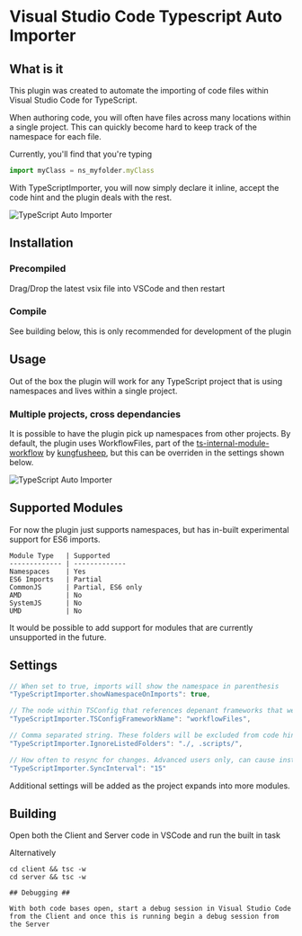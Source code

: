 # Visual Studio Code Typescript Auto Importer #

## What is it ##
This plugin was created to automate the importing of code files within Visual Studio Code for TypeScript.

When authoring code, you will often have files across many locations within a single project. This can quickly become hard to keep track of the namespace for each file.

Currently, you'll find that you're typing

```javascript
import myClass = ns_myfolder.myClass
```

With TypeScriptImporter, you will now simply declare it inline, accept the code hint and the plugin deals with the rest.

![TypeScript Auto Importer](http://i.imgur.com/xUbsJDI.gif)

## Installation ##

### Precompiled ###

Drag/Drop the latest vsix file into VSCode and then restart

### Compile ###

See building below, this is only recommended for development of the plugin

## Usage ##

Out of the box the plugin will work for any TypeScript project that is using namespaces and lives within a single project.

### Multiple projects, cross dependancies ###

It is possible to have the plugin pick up namespaces from other projects. By default, the plugin uses WorkflowFiles, part of the [ts-internal-module-workflow](https://github.com/kungfusheep/ts-internal-module-workflow) by [kungfusheep](https://github.com/kungfusheep/), but this can be overriden in the settings shown below.

![TypeScript Auto Importer](http://i.imgur.com/cw2zUz7.gif)

## Supported Modules ##

For now the plugin just supports namespaces, but has in-built experimental support for ES6 imports.

```
Module Type   | Supported
------------- | -------------
Namespaces    | Yes
ES6 Imports   | Partial
CommonJS      | Partial, ES6 only
AMD           | No
SystemJS      | No
UMD           | No
```

It would be possible to add support for modules that are currently unsupported in the future.

## Settings ##

```javascript
// When set to true, imports will show the namespace in parenthesis
"TypeScriptImporter.showNamespaceOnImports": true,

// The node within TSConfig that references depenant frameworks that we have access to. Any framework listed in here will provide code hints. Requires Reload to take affect
"TypeScriptImporter.TSConfigFrameworkName": "workflowFiles",

// Comma separated string. These folders will be excluded from code hints. This is useful if you have a mix of CommonJS and Namespaces
"TypeScriptImporter.IgnoreListedFolders": "./, .scripts/",

// How often to resync for changes. Advanced users only, can cause instability
"TypeScriptImporter.SyncInterval": "15"
```

Additional settings will be added as the project expands into more modules.

## Building ##

Open both the Client and Server code in VSCode and run the built in task

Alternatively
```
cd client && tsc -w
cd server && tsc -w

## Debugging ##

With both code bases open, start a debug session in Visual Studio Code from the Client and once this is running begin a debug session from the Server